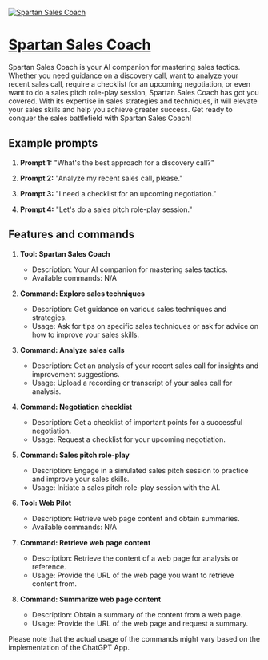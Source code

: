 [![Spartan Sales Coach](https://files.oaiusercontent.com/file-491sRgVTL4IohojcG2fI8IP0?se=2123-10-18T06%3A18%3A22Z&sp=r&sv=2021-08-06&sr=b&rscc=max-age%3D31536000%2C%20immutable&rscd=attachment%3B%20filename%3Df22aca18-63ac-48ae-9a89-c2302f30a08d.png&sig=AZPSFhWd2s0uEPGNXLQl97e5CaVu2Ha3WVRvFSL/mCQ%3D)](https://chat.openai.com/g/g-6Ffmgt2MH-spartan-sales-coach)

# [Spartan Sales Coach](https://chat.openai.com/g/g-6Ffmgt2MH-spartan-sales-coach)

Spartan Sales Coach is your AI companion for mastering sales tactics. Whether you need guidance on a discovery call, want to analyze your recent sales call, require a checklist for an upcoming negotiation, or even want to do a sales pitch role-play session, Spartan Sales Coach has got you covered. With its expertise in sales strategies and techniques, it will elevate your sales skills and help you achieve greater success. Get ready to conquer the sales battlefield with Spartan Sales Coach!

## Example prompts

1. **Prompt 1:** "What's the best approach for a discovery call?"

2. **Prompt 2:** "Analyze my recent sales call, please."

3. **Prompt 3:** "I need a checklist for an upcoming negotiation."

4. **Prompt 4:** "Let's do a sales pitch role-play session."

## Features and commands

1. **Tool: Spartan Sales Coach**
   - Description: Your AI companion for mastering sales tactics.
   - Available commands: N/A

2. **Command: Explore sales techniques**
   - Description: Get guidance on various sales techniques and strategies.
   - Usage: Ask for tips on specific sales techniques or ask for advice on how to improve your sales skills.

3. **Command: Analyze sales calls**
   - Description: Get an analysis of your recent sales call for insights and improvement suggestions.
   - Usage: Upload a recording or transcript of your sales call for analysis.

4. **Command: Negotiation checklist**
   - Description: Get a checklist of important points for a successful negotiation.
   - Usage: Request a checklist for your upcoming negotiation.

5. **Command: Sales pitch role-play**
   - Description: Engage in a simulated sales pitch session to practice and improve your sales skills.
   - Usage: Initiate a sales pitch role-play session with the AI.

6. **Tool: Web Pilot**
   - Description: Retrieve web page content and obtain summaries.
   - Available commands: N/A

7. **Command: Retrieve web page content**
   - Description: Retrieve the content of a web page for analysis or reference.
   - Usage: Provide the URL of the web page you want to retrieve content from.

8. **Command: Summarize web page content**
   - Description: Obtain a summary of the content from a web page.
   - Usage: Provide the URL of the web page and request a summary.

Please note that the actual usage of the commands might vary based on the implementation of the ChatGPT App.